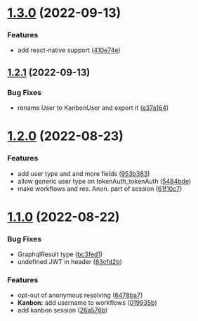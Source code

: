 # [1.3.0](https://github.com/schett-net/bridge/compare/v1.2.1...v1.3.0) (2022-09-13)


### Features

* add react-native support ([410e74e](https://github.com/schett-net/bridge/commit/410e74ed872a21639ab627a99846c1b361f12f9a))

## [1.2.1](https://github.com/schett-net/bridge/compare/v1.2.0...v1.2.1) (2022-09-13)


### Bug Fixes

* rename User to KanbonUser and export it ([e37a164](https://github.com/schett-net/bridge/commit/e37a164e975e153984220c2d637434cd41683692))

# [1.2.0](https://github.com/schett-net/bridge/compare/v1.1.0...v1.2.0) (2022-08-23)


### Features

* add user type and and more fields ([953b383](https://github.com/schett-net/bridge/commit/953b383838f21b31e83979e1fc68b253491f8ca7))
* allow generic user type on tokenAuth_tokenAuth ([5484bde](https://github.com/schett-net/bridge/commit/5484bdee8384c91959ccbd6bf7a565a8d5c80d23))
* make workflows and res. Anon. part of session ([61f10c7](https://github.com/schett-net/bridge/commit/61f10c7b6842cecd4f47123c001a60b20dd84137))

# [1.1.0](https://github.com/schett-net/bridge/compare/v1.0.0...v1.1.0) (2022-08-22)


### Bug Fixes

* GraphqlResult type ([bc3fed1](https://github.com/schett-net/bridge/commit/bc3fed1053fe5eae7207650d1914a6d25527b541))
* undefined JWT in header ([83cfd2b](https://github.com/schett-net/bridge/commit/83cfd2b0e2e0bb2b553de86011aecd6330cbe8e7))


### Features

* opt-out of anonymous resolving ([6478ba7](https://github.com/schett-net/bridge/commit/6478ba7364672e7baf871a59a2b592ca9be66a4c))
* **Kanbon:** add username to workflows ([019935b](https://github.com/schett-net/bridge/commit/019935be5277031ecaf075d600d363099ac0065b))
* add kanbon session ([26a576b](https://github.com/schett-net/bridge/commit/26a576b019eeb5c0dc1094e1000bc8eca707b36f))
